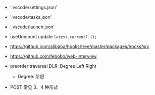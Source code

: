 - '.vscode/settings.json'
- '.vscode/tasks.json'
- '.vscode/launch.json'

- useUnmount update `latest.current?.();`
- https://github.com/alibaba/hooks/tree/master/packages/hooks/src
- https://github.com/febobo/web-interview
- preorder traversal DLR: Degree Left Right
  - Degree: 阶层
- POST 常见 3、4 种形式
